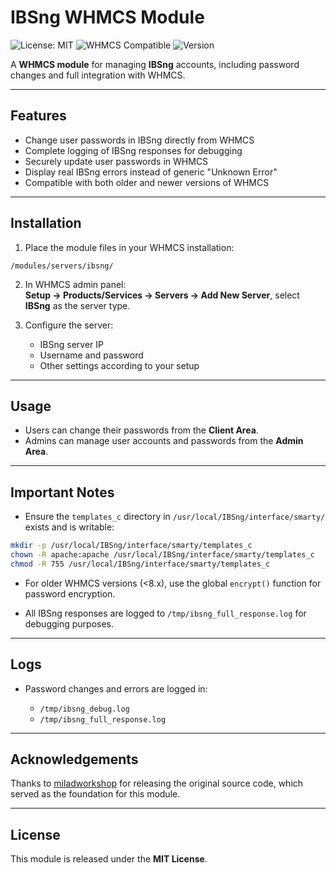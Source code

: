 # IBSng WHMCS Module

![License: MIT](https://img.shields.io/badge/License-MIT-blue.svg)
![WHMCS Compatible](https://img.shields.io/badge/WHMCS-Compatible-brightgreen.svg)
![Version](https://img.shields.io/badge/Version-1.0.0-blueviolet.svg)

A **WHMCS module** for managing **IBSng** accounts, including password changes and full integration with WHMCS.  

---

## Features

- Change user passwords in IBSng directly from WHMCS  
- Complete logging of IBSng responses for debugging  
- Securely update user passwords in WHMCS  
- Display real IBSng errors instead of generic "Unknown Error"  
- Compatible with both older and newer versions of WHMCS  

---

## Installation

1. Place the module files in your WHMCS installation:

```
/modules/servers/ibsng/
````

2. In WHMCS admin panel:  
**Setup → Products/Services → Servers → Add New Server**, select **IBSng** as the server type.

3. Configure the server:  
   - IBSng server IP  
   - Username and password  
   - Other settings according to your setup  

---

## Usage

- Users can change their passwords from the **Client Area**.  
- Admins can manage user accounts and passwords from the **Admin Area**.  

---

## Important Notes

- Ensure the `templates_c` directory in `/usr/local/IBSng/interface/smarty/` exists and is writable:

```bash
mkdir -p /usr/local/IBSng/interface/smarty/templates_c
chown -R apache:apache /usr/local/IBSng/interface/smarty/templates_c
chmod -R 755 /usr/local/IBSng/interface/smarty/templates_c
````

* For older WHMCS versions (<8.x), use the global `encrypt()` function for password encryption.

* All IBSng responses are logged to `/tmp/ibsng_full_response.log` for debugging purposes.

---

## Logs

* Password changes and errors are logged in:

  * `/tmp/ibsng_debug.log`
  * `/tmp/ibsng_full_response.log`

---

## Acknowledgements

Thanks to [miladworkshop](https://github.com/miladworkshop/whmcs-ibsng) for releasing the original source code, which served as the foundation for this module.

---

## License

This module is released under the **MIT License**.
